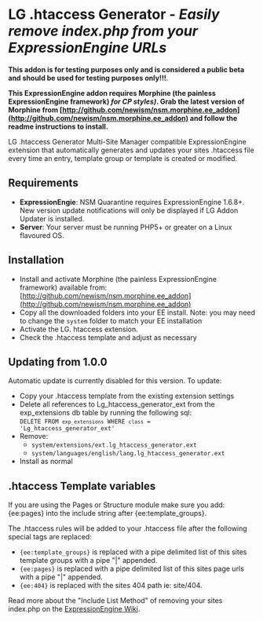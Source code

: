 LG .htaccess Generator - _Easily remove index.php from your ExpressionEngine URLs_
================================================================================

**This addon is for testing purposes only and is considered a public beta and should be used for testing purposes only!!!**.

**This ExpressionEngine addon requires Morphine (the painless ExpressionEngine framework) _for CP styles)_. Grab the latest version of Morphine from [http://github.com/newism/nsm.morphine.ee_addon](http://github.com/newism/nsm.morphine.ee_addon) and follow the readme instructions to install.**

LG .htaccess Generator Multi-Site Manager compatible ExpressionEngine extension that automatically generates and updates your sites .htaccess file every time an entry, template group or template is created or modified.

Requirements
------------

* **ExpressionEngie**: NSM Quarantine requires ExpressionEngine 1.6.8+. New version update notifications will only be displayed if LG Addon Updater is installed.
* **Server**: Your server must be running PHP5+ or greater on a Linux flavoured OS.

Installation
------------

* Install and activate Morphine (the painless ExpressionEngine framework) available from: [http://github.com/newism/nsm.morphine.ee_addon](http://github.com/newism/nsm.morphine.ee_addon)
* Copy all the downloaded folders into your EE install. Note: you may need to change the <code>system</code> folder to match your EE installation
* Activate the LG. htaccess extension.
* Check the .htaccess template and adjust as necessary

Updating from 1.0.0
-------------------

Automatic update is currently disabled for this version. To update:

* Copy your .htaccess template from the existing extension settings
* Delete all references to Lg\_htaccess\_generator\_ext from the exp_extensions db table by running the following sql:  
<code>DELETE FROM `exp_extensions` WHERE `class` = 'Lg\_htaccess\_generator\_ext'</code>
* Remove:
	* <code>system/extensions/ext.lg\_htaccess\_generator.ext</code>
	* <code>system/languages/english/lang.lg\_htaccess\_generator.ext</code>
* Install as normal

.htaccess Template variables
----------------------------

If you are using the Pages or Structure module make sure you add: {ee:pages} into the include string after {ee:template_groups}.

The .htaccess rules will be added to your .htaccess file after the following special tags are replaced:

* <code>{ee:template_groups}</code> is replaced with a pipe delimited list of this sites template groups with a pipe "|" appended.
* <code>{ee:pages}</code> is replaced with a pipe delimited list of this sites page urls with a pipe "|" appended.
* <code>{ee:404}</code> is replaced with the sites 404 path ie: site/404.

Read more about the "Include List Method" of removing your sites index.php on the [ExpressionEngine Wiki](http://expressionengine.com/index.php?affiliate=newism&page=wiki/Remove_index.php_From_URLs/#Include_List_Method).
